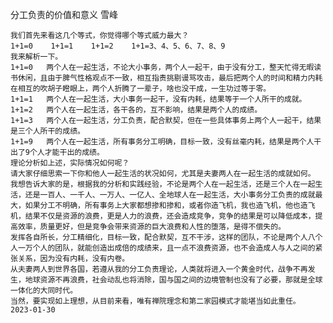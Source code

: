 分工负责的价值和意义
雪峰

    我们首先来看这几个等式，你觉得哪个等式威力最大？
    1+1=0    1+1=1    1+1=2    1+1=3、4、5、6、7、8、9
    我来解析一下。
    1+1=0   两个人在一起生活，不论大小事务，两个人一起干，由于没有分工，整天忙得无暇读书休闲，且由于脾气性格观点不一致，相互指责挑剔谩骂攻击，最后把两个人的时间和精力内耗在相互的吹胡子瞪眼上，两个人折腾了一辈子，啥也没干成，一生功过等于零。
    1+1=1   两个人在一起生活，大小事务一起干，没有内耗，结果等于一个人所干的成就。
    1+1=2   两个人在一起生活，各干各的，互不影响，结果是两个人的成绩。
    1+1=3   两个人在一起生活，分工负责，配合默契，但在一些具体事务上两个人一起干，结果是三个人所干的成绩。
    1+1=9   两个人在一起生活，所有事务分工明确，目标一致，没有丝毫内耗，结果是两个人干出了9个人才能干出的成绩。
    理论分析如上述，实际情况如何呢？
    请大家仔细思索一下你和他人一起生活的状况如何，尤其是夫妻两人在一起生活的成就如何。
    我想告诉大家的是，根据我的分析和实践经验，不论是两个人在一起生活，还是三个人在一起生活，还是一百人、一千人、一万人、一亿人、全地球人在一起生活，大小事务分工负责的成就最大，如果分工不明确，所有事务上大家都想掺和掺和，或者你造飞机，我也造飞机，他也造飞机，结果不仅是资源的浪费，更是人力的浪费，还会造成竞争，竞争的结果是可以降低成本，提高效率，质量更好，但是竞争会带来资源的巨大浪费和人性的堕落，是得不偿失的。
    发挥各自所长，分工精细化，目标一致，配合默契，互不干涉，这样的团队，不论是两个人八个人一万个人的团队，就能创造出成倍的成绩来，且一点不浪费资源，也不会造成人与人之间的紧张关系，因为没有内耗，没有内卷。
    从夫妻两人到世界各国，若遵从我的分工负责理论，人类就将进入一个黄金时代，战争不再发生，地球资源不再浪费，社会动乱也将消除，国与国之间的边境管制也没有了必要，那就是全球一体化的大同时代。
    当然，要实现如上理想，从目前来看，唯有禅院理念和第二家园模式才能堪当如此重任。
    2023-01-30